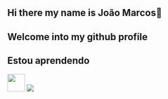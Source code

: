 ## Hi there my name is João Marcos👋
## Welcome into my github profile
<!--
- 🔭 I’m currently working on ...
- 🌱 I’m currently learning Java
- 🤔 I’m looking for help with opensource codes
- 💬 Ask me about Geek stuff
- 📫 How to reach me: joaomarcoscprofissional@gmail.com
- ⚡ Fun fact: Did you know that a black hole is capable of absorbing even light?
-->

## Estou aprendendo

<img loading="lazy" src="https://cdn.jsdelivr.net/gh/devicons/devicon@latest/icons/cplusplus/cplusplusoriginal.svg" width="40" head="40"/> <img loading="lazy" src="https://cdn.jsdelivr.net/gh/devicons/devicon@latest/icons/java/java-original-wordmark.svg" />
          
          
